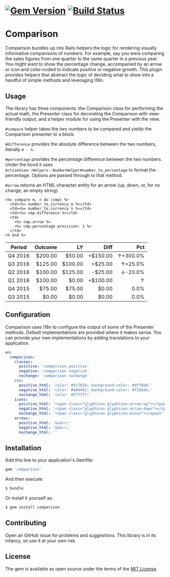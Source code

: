 # [![Gem Version](https://badge.fury.io/rb/comparison.svg)](https://badge.fury.io/rb/comparison) [![Build Status](https://travis-ci.org/jparker/comparison.svg?branch=master)](https://travis-ci.org/jparker/comparison)

# Comparison

Comparison bundles up into Rails helpers the logic for rendering visually
informative comparisons of numbers. For example, say you were comparing the
sales figures from one quarter to the same quarter in a previous year. You
might want to show the percentage change, accompanied by an arrow or icon and
color-coded to indicate positive or negative growth. This plugin provides
helpers that abstract the logic of deciding what to show into a handful of
simple methods and leveraging I18n.


## Usage

The library has three components: the Comparison class for performing the
actual math, the Presenter class for decorating the Comparison with
view-friendly output, and a helper module for using the Presenter with the
view.

`#compare` helper takes the two numbers to be compared and yields the
Comparison presenter to a block.

`#difference` provides the absolute difference between the two numbers,
literally `m - n`.

`#percentage` provides the percentage difference between the two numbers. Under
the hood it uses `ActionView::Helpers::NumberHelper#number_to_percentage` to
format the percentage. Options are passed through to that method.

`#arrow` returns an HTML character entity for an arrow (up, down, or, for no
change, an empty string).

```erb
<%= compare m, n do |cmp| %>
  <td><%= number_to_currency m %></td>
  <td><%= number_to_currency n %></td>
  <td><%= cmp.difference %></td>
  <td>
    <%= cmp.arrow %>
    <%= cmp.percentage precision: 1 %>
  </td>
<% end %>
```

| Period  | Outcome | LY      | Diff     | Pct           |
| ------- | ------: | ------: | -------: | ------------: |
| Q4 2016 | $200.00 |  $50.00 | +$150.00 | &uarr;+300.0% |
| Q3 2016 | $125.00 | $100.00 |  +$25.00 |  &uarr;+25.0% |
| Q2 2016 | $100.00 | $125.00 |  -$25.00 |  &darr;-20.0% |
| Q1 2016 | $100.00 |   $0.00 | +$100.00 |        &uarr; |
| Q4 2015 | $75.00  |  $75.00 |    $0.00 |          0.0% |
| Q3 2015 | $0.00   |   $0.00 |    $0.00 |          0.0% |


## Configuration

Comparison uses I18n to configure the output of some of the Presenter methods.
Default implementations are provided where it makes sense. You can provide your
own implementations by adding translations to your application.

```yml
en:
  comparison:
    classes:
      positive: 'comparison positive'
      negative: 'comparison negative'
      nochange: 'comparison nochange'
    css:
      positive_html: 'color: #3c763d; background-color: #dff0d8;'
      negative_html: 'color: #a94442; background-color: #f2dede;'
      nochange_html: 'color: #777777;'
    icons:
      positive_html: '<span class="glyphicon glyphicon-arrow-up"></span>'
      negative_html: '<span class="glyphicon glyphicon-arrow-down"></span>'
      nochange_html: '<span class="glyphicon glyphicon-minus"></span>'
    arrows:
      positive_html: '&uarr;'
      negative_html: '&darr;'
      nochange_html: ''
```

## Installation

Add this line to your application's Gemfile:

```ruby
gem 'comparison'
```

And then execute:
```bash
$ bundle
```

Or install it yourself as:
```bash
$ gem install comparison
```

## Contributing

Open an GitHub issue for problems and suggestions. This library is in its
infancy, so use it at your own risk.

## License

The gem is available as open source under the terms of the
[MIT License](http://opensource.org/licenses/MIT).
